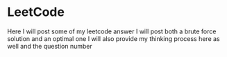 # LeetCode

Here I will post some of my leetcode answer
I will post both a brute force solution and an optimal one
I will also provide my thinking process here as well and the question number
